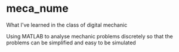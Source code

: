 # meca_nume
What I've learned in the class of digital mechanic

Using MATLAB to analyse mechanic problems discretely so that the problems can be simplified and easy to be simulated
